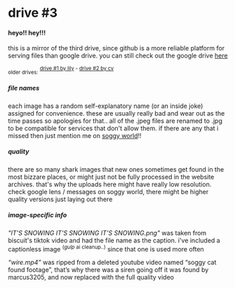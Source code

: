# drive #3
#### heyo!! hey!!!
this is a mirror of the third drive, since github is a more reliable platform for serving files than google drive. you can still check out the google drive [here](https://drive.google.com/drive/u/1/folders/14MTq198QE4jI3fCnaP71K2fgt948zmlL)

<sub>older drives:</sub>
<sup>[drive #1 by lily](https://drive.sogfulday.today) - [drive #2 by cv](https://drive.sogfulday.today)</sup>

##### file names
each image has a random self-explanatory name (or an inside joke) assigned for convenience. these are usually really bad and wear out as the time passes so apologies for that..
all of the .jpeg files are renamed to .jpg to be compatible for services that don't allow them. if there are any that i missed then just mention me on [soggy world](https://discord.gg/soggycat)!!

##### quality
there are so many shark images that new ones sometimes get found in the most bizzare places, or might just not be fully processed in the website archives. that's why the uploads here might have really low resolution. check google lens / messages on soggy world, there might be higher quality versions just laying out there

##### image-specific info
*"IT'S SNOWING IT'S SNOWING IT'S SNOWING.png"*
was taken from biscuit's tiktok video and had the file name as the caption. i've included a captionless image <sup>(*gulp* ai cleanup..)</sup> since that one is used more often

*“wire.mp4”*
was ripped from a deleted youtube video named “soggy cat found footage”, that’s why there was a siren going off
it was found by marcus3205, and now replaced with the full quality video